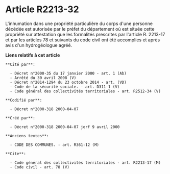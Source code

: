 # Article R2213-32

L'inhumation dans une propriété particulière du corps d'une personne décédée est autorisée par le préfet du département où
est située cette propriété sur attestation que les formalités prescrites par l'article R. 2213-17 et par les articles 78 et
suivants du code civil ont été accomplies et après avis d'un hydrogéologue agréé.

**Liens relatifs à cet article**

	**Cité par**:

	  - Décret n°2000-35 du 17 janvier 2000 - art. 1 (Ab)
	  - Arrêté du 30 avril 2008 (V)
	  - Décret n°2014-1294 du 23 octobre 2014 - art. (VD)
	  - Code de la sécurité sociale. - art. D311-1 (V)
	  - Code général des collectivités territoriales - art. R2512-34 (V)

	**Codifié par**:

	  - Décret n°2000-318 2000-04-07

	**Créé par**:

	  - Décret n°2000-318 2000-04-07 jorf 9 avril 2000

	**Anciens textes**:

	  - CODE DES COMMUNES. - art. R361-12 (M)

	**Cite**:

	  - Code général des collectivités territoriales - art. R2213-17 (M)
	  - Code civil - art. 78 (V)
